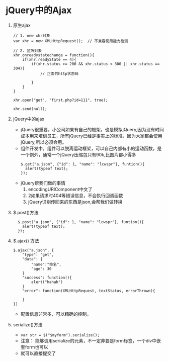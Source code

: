 # jQuery中的Ajax
1. 原生ajax
    ```
    // 1. new xhr对象
    var xhr = new XMLHttpRequest();  // 不兼容使用能力检测
    
    // 2. 监听对象
    xhr.onreadystatechange = function(){
        if(xhr.readyState == 4){
            if(xhr.status >= 200 && xhr.status < 300 || xhr.status == 304){
                // 正面的http状态码
                
            }
        }
    }
    
    xhr.open("get", "first.php?id=111", true);
    
    xhr.send(null);
    ```

2. jQuery中的ajax
   *  jQuery很重要，小公司如果有自己的框架，也是模拟jQuery,因为没有时间成本用来培训员工，所有jQuery已经是事实上的标准，因为大家都会使用jQuery,所以必须会用。
   * 组件开发中，组件可以脱离运动框架，可以自己内部有小的运动函数，是一个例外，通常一个jQuery压缩包只有90k,比图片都小得多
      ```
      $.get("a.json", {"id": 1, "name": "lcwspr"}, funtion(){
        alert(typeof text);
      });
      ```
    * jQuery帮我们做的事情 
        1. encodingURIComponent中文了 
        2. 2如果请求时404等错误信息，不会执行回调函数
        3. jQuery识别传回来的东西是json,会帮我们做转换
   
2. $.post()方法    
    ```
      $.post("a.json", {"id": 1, "name": "lcwspr"}, funtion(){
        alert(typeof text);
      });
    ```
    
3. $.ajax() 方法
    ```
    $.ajax("a.json", {
        "type": "get",
        "data": {
            "name":"命名",
            "age": 30 
        }
        "success": function(){
            alert("hahah")
        }
        "error": function(XMLHttpRequest, textStatus, errorThrown){
        
        }
    })
    ```
    * 配置信息非常多，可以精确的控制。
   
4. serialize()方法
    * `var str = $("$myform").serialize();`
    * 注意： 能够调用serialize的元素，不一定非要是form标签，一个div中嵌套form也可以
    * 就可以直接提交了
   
   
   
   
   
   
   
   
   
   
   
   
   
   
   
   
   
   
   
   
   
   
   
   
   
   
   
   
   
   
   
   
   
    
    